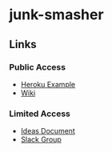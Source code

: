 # junk-smasher

## Links

### Public Access

* [Heroku Example](https://junk-smash.herokuapp.com/)
* [Wiki](https://github.com/terminal-velocity/junk-smasher/wiki)

### Limited Access

* [Ideas Document](https://docs.google.com/document/d/13LjmnJRFpYNJe9nGMnW0uECy7NXQDXVVhYBzdxHYRAI/edit)
* [Slack Group](https://terminal-velocity.slack.com)
